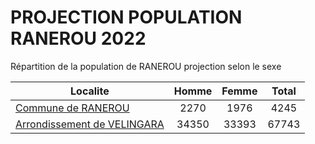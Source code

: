 # PROJECTION POPULATION RANEROU 2022
	
Répartition de la population de RANEROU projection selon le sexe
	
| Localite  | Homme | Femme | Total |
| --------- |:-----:|:-----:|:-----:|
| [Commune de RANEROU](RANEROU) | 2270 | 1976 | 4245 |
| [Arrondissement de VELINGARA](VELINGARA) | 34350 | 33393 | 67743 |
